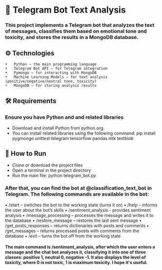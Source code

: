 # 🤖 Telegram Bot Text Analysis
### This project implements a Telegram bot that analyzes the text of messages, classifies them based on emotional tone and toxicity, and stores the results in a MongoDB database.

## ⚙️ Technologies
	•	Python — the main programming language
	•	Telegram Bot API — for Telegram integration
	•	Pymongo — for interacting with MongoDB
	•	Machine Learning Models — for text analysis (positive/negative/neutral tone, toxicity)
	•	MongoDB — for storing analysis results

## 🛠 Requirements
### Ensure you have Python and and related libraries
- Download and install Python from python.org.
- You can install related libraries using the following command: pip install pygmongo unittest telegram tensorflow pandas nltk textblob

## 🚀 How to Run
- Clone or download the project files
- Open a terminal in the project directory
- Run the main file: python telegram_bot.py
### After that, you can find the bot at @classification_text_bot in Telegram. The following commands are available in the bot:
  • /start – switches the bot to the working state (turns it on)
  • /help – informs the user about the bot’s skills
  • /sentiment_analysis - provides sentiment analysis
  • /message_processing – processes the message and writes it to the database
  • /restore_message – restores the last sent message
  • /get_posts_responses – returns dictionaries with posts and comments
  • /get_messages – returns processed posts with comments from the database
  • /exit – turns the bot off from the working state
#### The main command is /sentiment_analysis, after which the user enters a message and the chat bot analyzes it, classifying it into one of three classes: positive 1, neutral 0, negative -1. It also displays the level of toxicity, where 0 is not toxic, 1 is maximum toxicity. I hope it's useful.
